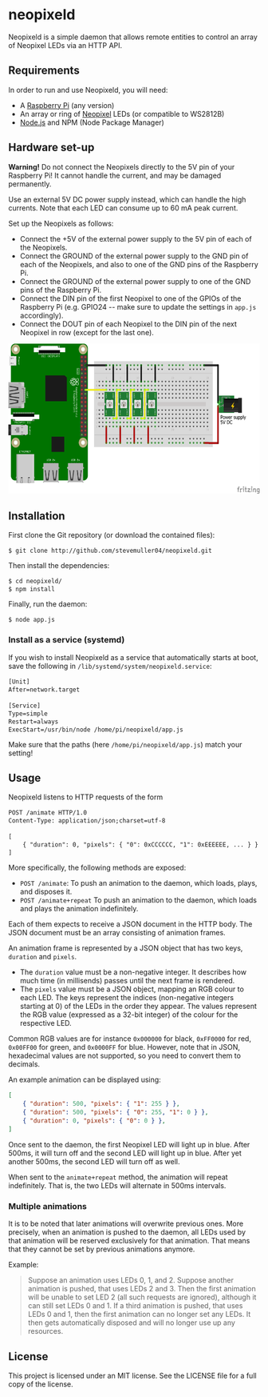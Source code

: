 # neopixeld

Neopixeld is a simple daemon that allows remote entities to control an array of Neopixel LEDs via an HTTP API.

## Requirements

In order to run and use Neopixeld, you will need:

* A [Raspberry Pi](https://www.raspberrypi.org/) (any version)
* An array or ring of [Neopixel](https://www.adafruit.com/category/168) LEDs (or compatible to WS2812B)
* [Node.js](https://nodejs.org/) and NPM (Node Package Manager)

## Hardware set-up

**Warning!** Do not connect the Neopixels directly to the 5V pin of your Raspberry Pi! It cannot handle the current, and may be damaged permanently.

Use an external 5V DC power supply instead, which can handle the high currents.
Note that each LED can consume up to 60 mA peak current.

Set up the Neopixels as follows:

* Connect the +5V of the external power supply to the 5V pin of each of the Neopixels.
* Connect the GROUND of the external power supply to the GND pin of each of the Neopixels, and also to one of the GND pins of the Raspberry Pi.
* Connect the GROUND of the external power supply to one of the GND pins of the Raspberry Pi.
* Connect the DIN pin of the first Neopixel to one of the GPIOs of the Raspberry Pi (e.g. GPIO24 -- make sure to update the settings in `app.js` accordingly).
* Connect the DOUT pin of each Neopixel to the DIN pin of the next Neopixel in row (except for the last one).

<img alt="Hardware set-up" src="circuit.png" height="300">

## Installation

First clone the Git repository (or download the contained files):

```shell
$ git clone http://github.com/stevemuller04/neopixeld.git
```

Then install the dependencies:

```shell
$ cd neopixeld/
$ npm install
```

Finally, run the daemon:

```shell
$ node app.js
```

### Install as a service (systemd)

If you wish to install Neopixeld as a service that automatically starts at boot,
save the following in `/lib/systemd/system/neopixeld.service`:

```
[Unit]
After=network.target

[Service]
Type=simple
Restart=always
ExecStart=/usr/bin/node /home/pi/neopixeld/app.js
```

Make sure that the paths (here `/home/pi/neopixeld/app.js`) match your setting!

## Usage

Neopixeld listens to HTTP requests of the form

```http
POST /animate HTTP/1.0
Content-Type: application/json;charset=utf-8

[
	{ "duration": 0, "pixels": { "0": 0xCCCCCC, "1": 0xEEEEEE, ... } }
]
```

More specifically, the following methods are exposed:

* `POST /animate`: To push an animation to the daemon, which loads, plays, and disposes it.
* `POST /animate+repeat` To push an animation to the daemon, which loads and plays the animation indefinitely.

Each of them expects to receive a JSON document in the HTTP body.
The JSON document must be an array consisting of animation frames.

An animation frame is represented by a JSON object that has two keys, `duration` and `pixels`.

* The `duration` value must be a non-negative integer. It describes how much time (in millisends) passes until the next frame is rendered.
* The `pixels` value must be a JSON object, mapping an RGB colour to each LED.
  The keys represent the indices (non-negative integers starting at 0) of the LEDs in the order they appear.
  The values represent the RGB value (expressed as a 32-bit integer) of the colour for the respective LED.

Common RGB values are for instance `0x000000` for black, `0xFF0000` for red, `0x00FF00` for green, and `0x0000FF` for blue.
However, note that in JSON, hexadecimal values are not supported, so you need to convert them to decimals.

An example animation can be displayed using:

```json
[
	{ "duration": 500, "pixels": { "1": 255 } },
	{ "duration": 500, "pixels": { "0": 255, "1": 0 } },
	{ "duration": 0, "pixels": { "0": 0 } },
]
```

Once sent to the daemon, the first Neopixel LED will light up in blue.
After 500ms, it will turn off and the second LED will light up in blue.
After yet another 500ms, the second LED will turn off as well.

When sent to the `animate+repeat` method, the animation will repeat indefinitely.
That is, the two LEDs will alternate in 500ms intervals.

### Multiple animations

It is to be noted that later animations will overwrite previous ones.
More precisely, when an animation is pushed to the daemon, all LEDs used by that animation will be reserved
exclusively for that animation. That means that they cannot be set by previous animations anymore.

Example:

> Suppose an animation uses LEDs 0, 1, and 2.
> Suppose another animation is pushed, that uses LEDs 2 and 3.
> Then the first animation will be unable to set LED 2 (all such requests are ignored), although it can still set LEDs 0 and 1.
> If a third animation is pushed, that uses LEDs 0 and 1, then the first animation can no longer set any LEDs.
> It then gets automatically disposed and will no longer use up any resources.

## License

This project is licensed under an MIT license.
See the LICENSE file for a full copy of the license.
